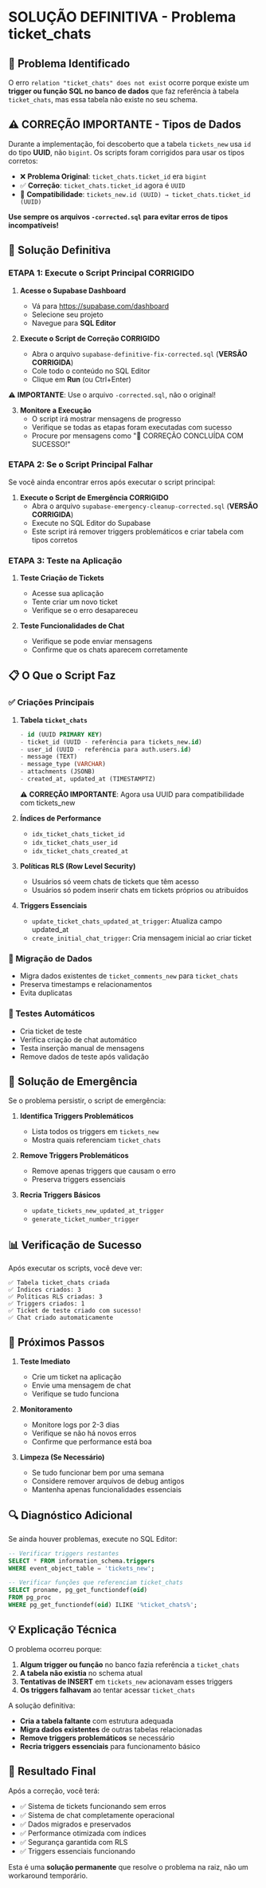 # SOLUÇÃO DEFINITIVA - Problema ticket_chats

## 🎯 Problema Identificado

O erro `relation "ticket_chats" does not exist` ocorre porque existe um **trigger ou função SQL no banco de dados** que faz referência à tabela `ticket_chats`, mas essa tabela não existe no seu schema.

## ⚠️ CORREÇÃO IMPORTANTE - Tipos de Dados

Durante a implementação, foi descoberto que a tabela `tickets_new` usa `id` do tipo **UUID**, não `bigint`. Os scripts foram corrigidos para usar os tipos corretos:

- ❌ **Problema Original**: `ticket_chats.ticket_id` era `bigint` 
- ✅ **Correção**: `ticket_chats.ticket_id` agora é `UUID`
- 🔗 **Compatibilidade**: `tickets_new.id (UUID) → ticket_chats.ticket_id (UUID)`

**Use sempre os arquivos `-corrected.sql` para evitar erros de tipos incompatíveis!**

## 🔧 Solução Definitiva

### ETAPA 1: Execute o Script Principal CORRIGIDO

1. **Acesse o Supabase Dashboard**
   - Vá para https://supabase.com/dashboard
   - Selecione seu projeto
   - Navegue para **SQL Editor**

2. **Execute o Script de Correção CORRIGIDO**
   - Abra o arquivo `supabase-definitive-fix-corrected.sql` (**VERSÃO CORRIGIDA**)
   - Cole todo o conteúdo no SQL Editor
   - Clique em **Run** (ou Ctrl+Enter)

⚠️ **IMPORTANTE**: Use o arquivo `-corrected.sql`, não o original!

3. **Monitore a Execução**
   - O script irá mostrar mensagens de progresso
   - Verifique se todas as etapas foram executadas com sucesso
   - Procure por mensagens como "🎉 CORREÇÃO CONCLUÍDA COM SUCESSO!"

### ETAPA 2: Se o Script Principal Falhar

Se você ainda encontrar erros após executar o script principal:

1. **Execute o Script de Emergência CORRIGIDO**
   - Abra o arquivo `supabase-emergency-cleanup-corrected.sql` (**VERSÃO CORRIGIDA**)
   - Execute no SQL Editor do Supabase
   - Este script irá remover triggers problemáticos e criar tabela com tipos corretos

### ETAPA 3: Teste na Aplicação

1. **Teste Criação de Tickets**
   - Acesse sua aplicação
   - Tente criar um novo ticket
   - Verifique se o erro desapareceu

2. **Teste Funcionalidades de Chat**
   - Verifique se pode enviar mensagens
   - Confirme que os chats aparecem corretamente

## 📋 O Que o Script Faz

### ✅ Criações Principais

1. **Tabela `ticket_chats`**
   ```sql
   - id (UUID PRIMARY KEY)
   - ticket_id (UUID - referência para tickets_new.id)
   - user_id (UUID - referência para auth.users.id)
   - message (TEXT)
   - message_type (VARCHAR)
   - attachments (JSONB)
   - created_at, updated_at (TIMESTAMPTZ)
   ```
   
   ⚠️ **CORREÇÃO IMPORTANTE**: Agora usa UUID para compatibilidade com tickets_new

2. **Índices de Performance**
   - `idx_ticket_chats_ticket_id`
   - `idx_ticket_chats_user_id`
   - `idx_ticket_chats_created_at`

3. **Políticas RLS (Row Level Security)**
   - Usuários só veem chats de tickets que têm acesso
   - Usuários só podem inserir chats em tickets próprios ou atribuídos

4. **Triggers Essenciais**
   - `update_ticket_chats_updated_at_trigger`: Atualiza campo updated_at
   - `create_initial_chat_trigger`: Cria mensagem inicial ao criar ticket

### 🔄 Migração de Dados

- Migra dados existentes de `ticket_comments_new` para `ticket_chats`
- Preserva timestamps e relacionamentos
- Evita duplicatas

### 🧪 Testes Automáticos

- Cria ticket de teste
- Verifica criação de chat automático
- Testa inserção manual de mensagens
- Remove dados de teste após validação

## 🚨 Solução de Emergência

Se o problema persistir, o script de emergência:

1. **Identifica Triggers Problemáticos**
   - Lista todos os triggers em `tickets_new`
   - Mostra quais referenciam `ticket_chats`

2. **Remove Triggers Problemáticos**
   - Remove apenas triggers que causam o erro
   - Preserva triggers essenciais

3. **Recria Triggers Básicos**
   - `update_tickets_new_updated_at_trigger`
   - `generate_ticket_number_trigger`

## 📊 Verificação de Sucesso

Após executar os scripts, você deve ver:

```
✅ Tabela ticket_chats criada
✅ Índices criados: 3
✅ Políticas RLS criadas: 3
✅ Triggers criados: 1
✅ Ticket de teste criado com sucesso!
✅ Chat criado automaticamente
```

## 🎯 Próximos Passos

1. **Teste Imediato**
   - Crie um ticket na aplicação
   - Envie uma mensagem de chat
   - Verifique se tudo funciona

2. **Monitoramento**
   - Monitore logs por 2-3 dias
   - Verifique se não há novos erros
   - Confirme que performance está boa

3. **Limpeza (Se Necessário)**
   - Se tudo funcionar bem por uma semana
   - Considere remover arquivos de debug antigos
   - Mantenha apenas funcionalidades essenciais

## 🔍 Diagnóstico Adicional

Se ainda houver problemas, execute no SQL Editor:

```sql
-- Verificar triggers restantes
SELECT * FROM information_schema.triggers 
WHERE event_object_table = 'tickets_new';

-- Verificar funções que referenciam ticket_chats
SELECT proname, pg_get_functiondef(oid) 
FROM pg_proc 
WHERE pg_get_functiondef(oid) ILIKE '%ticket_chats%';
```

## 💡 Explicação Técnica

O problema ocorreu porque:

1. **Algum trigger ou função** no banco fazia referência a `ticket_chats`
2. **A tabela não existia** no schema atual
3. **Tentativas de INSERT** em `tickets_new` acionavam esses triggers
4. **Os triggers falhavam** ao tentar acessar `ticket_chats`

A solução definitiva:
- **Cria a tabela faltante** com estrutura adequada
- **Migra dados existentes** de outras tabelas relacionadas
- **Remove triggers problemáticos** se necessário
- **Recria triggers essenciais** para funcionamento básico

## 🎉 Resultado Final

Após a correção, você terá:
- ✅ Sistema de tickets funcionando sem erros
- ✅ Sistema de chat completamente operacional
- ✅ Dados migrados e preservados
- ✅ Performance otimizada com índices
- ✅ Segurança garantida com RLS
- ✅ Triggers essenciais funcionando

Esta é uma **solução permanente** que resolve o problema na raiz, não um workaround temporário. 